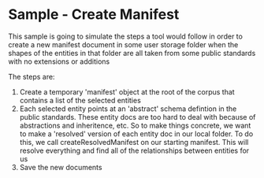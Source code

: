 # Sample - Create Manifest

This sample is going to simulate the steps a tool would follow in order to create a new manifest document in some user storage folder when the shapes of the entities in  that folder are all taken from some public standards with no extensions or additions

The steps are:
  1. Create a temporary 'manifest' object at the root of the corpus that contains a list of the selected entities
  2. Each selected entity points at an 'abstract' schema defintion in the public standards. These entity docs are too hard to deal with because of abstractions and inheritence, etc. So to make things concrete, we want to make a 'resolved' version of each entity doc in our local folder. To do this, we call createResolvedManifest on our starting manifest. This will resolve everything and find all of the relationships between entities for us
  3. Save the new documents